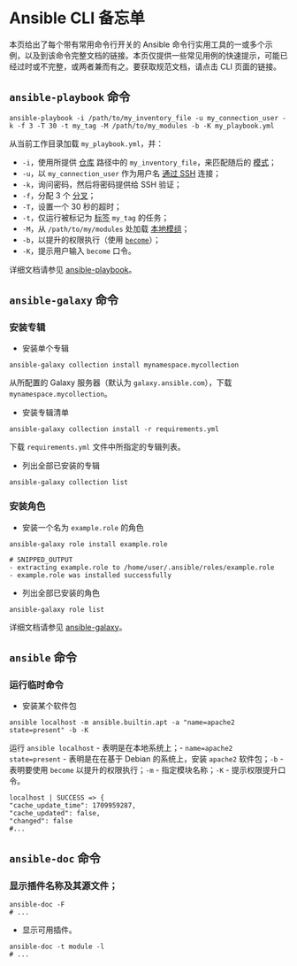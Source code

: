 # Ansible CLI 备忘单

本页给出了每个带有常用命令行开关的 Ansible 命令行实用工具的一或多个示例，以及到该命令完整文档的链接。本页仅提供一些常见用例的快速提示，可能已经过时或不完整，或两者兼而有之。要获取规范文档，请点击 CLI 页面的链接。


## `ansible-playbook` 命令

```console
ansible-playbook -i /path/to/my_inventory_file -u my_connection_user -k -f 3 -T 30 -t my_tag -M /path/to/my_modules -b -K my_playbook.yml
```

从当前工作目录加载 `my_playbook.yml`，并：


- `-i`，使用所提供 [仓库](inventories_building.md) 路径中的 `my_inventory_file`，来匹配随后的 [模式](patterns.md)；
- `-u`，以 `my_connection_user` 作为用户名 [通过 SSH](connection.md) 连接；
- `-k`，询问密码，然后将密码提供给 SSH 验证；
- `-f`，分配 3 个 [分叉](playbooks.md)；
- `-T`，设置一个 30 秒的超时；
- `-t`，仅运行被标记为 [标签](playbooks.md) `my_tag` 的任务；
- `-M`，从 `/path/to/my/modules` 处加载 [本地模组](../dev_guide/developing_locally.md)；
- `-b`，以提升的权限执行（使用 [`become`](playbooks.md)）；
- `-K`，提示用户输入 `become` 口令。

详细文档请参见 [ansible-playbook](ansible-playbook.md)。


## `ansible-galaxy` 命令


### 安装专辑

- 安装单个专辑

```console
ansible-galaxy collection install mynamespace.mycollection
```

从所配置的 Galaxy 服务器（默认为 `galaxy.ansible.com`），下载 `mynamespace.mycollection`。

- 安装专辑清单

```console
ansible-galaxy collection install -r requirements.yml
```

下载 `requirements.yml` 文件中所指定的专辑列表。

- 列出全部已安装的专辑

```console
ansible-galaxy collection list
```



### 安装角色

- 安装一个名为 `example.role` 的角色

```console
ansible-galaxy role install example.role

# SNIPPED_OUTPUT
- extracting example.role to /home/user/.ansible/roles/example.role
- example.role was installed successfully
```

- 列出全部已安装的角色

```console
ansible-galaxy role list
```

详细文档请参见 [ansible-galaxy](ansible-galaxy.md)。

## `ansible` 命令

### 运行临时命令

- 安装某个软件包

```console
ansible localhost -m ansible.builtin.apt -a "name=apache2 state=present" -b -K
```

运行 `ansible localhost` - 表明是在本地系统上；- `name=apache2 state=present` - 表明是在在基于 Debian 的系统上，安装 `apache2` 软件包；`-b` - 表明要使用 `become` 以提升的权限执行；`-m` - 指定模块名称；`-K` - 提示权限提升口令。

```console
localhost | SUCCESS => {
"cache_update_time": 1709959287,
"cache_updated": false,
"changed": false
#...
```


## `ansible-doc` 命令

### 显示插件名称及其源文件；


```console
ansible-doc -F
# ...
```


- 显示可用插件。


```console
ansible-doc -t module -l
# ...
```
